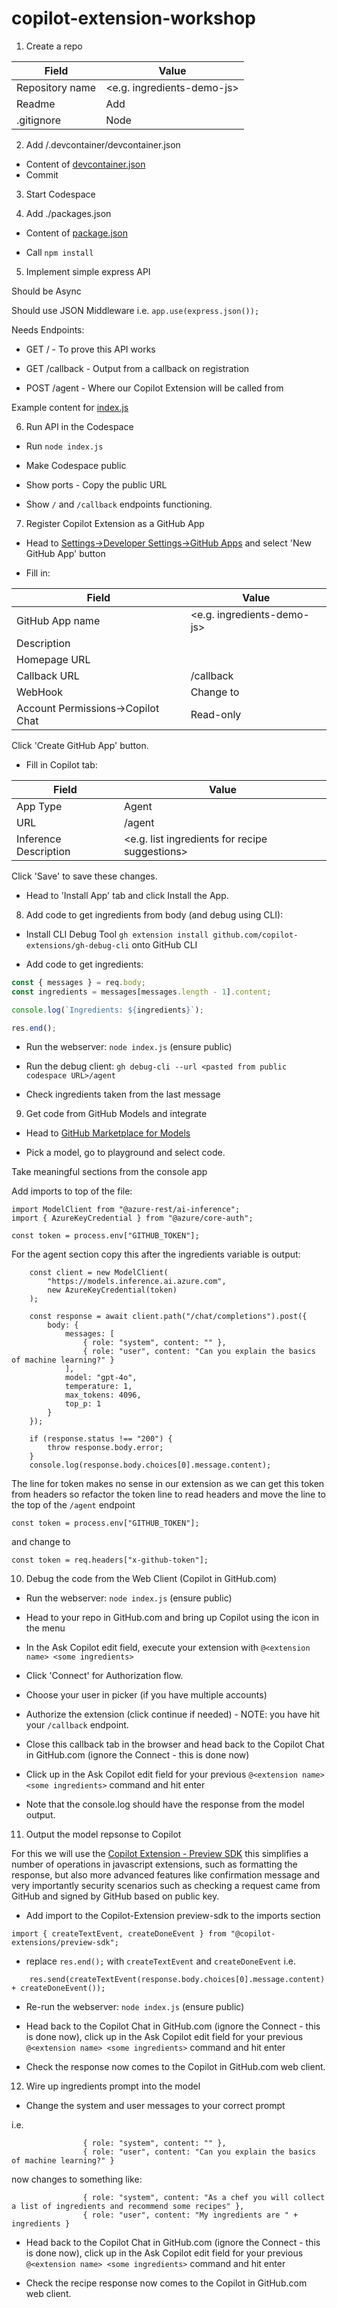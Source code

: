 # copilot-extension-workshop

1. Create a repo

| Field           | Value                          |
| --------------- | ------------------------------ |
| Repository name | <e.g. ingredients-demo-js> |
| Readme          | Add                            |
| .gitignore      | Node                           |

2. Add /.devcontainer/devcontainer.json

- Content of [devcontainer.json](https://gist.github.com/colinbeales/9c9a96cd00571e6fcaaac705258024d3#file-devcontainer-json)
- Commit

3. Start Codespace

4. Add ./packages.json

- Content of [package.json](https://gist.github.com/colinbeales/1e1364d93c10fe318e4b4ae04940b89a#file-package-json)

- Call `npm install`

5. Implement simple express API

Should be Async

Should use JSON Middleware i.e. `app.use(express.json());`

Needs Endpoints:

- GET / - To prove this API works

- GET /callback - Output from a callback on registration

- POST /agent - Where our Copilot Extension will be called from

Example content for [index.js](https://gist.github.com/colinbeales/28141460eb151d867a3d4718f1a067ff#file-index-js)

6. Run API in the Codespace

- Run `node index.js`

- Make Codespace public

- Show ports - Copy the public URL

- Show `/` and `/callback` endpoints functioning.

7. Register Copilot Extension as a GitHub App

- Head to [Settings->Developer Settings->GitHub Apps](https://github.com/settings/apps) and select 'New GitHub App' button

- Fill in:

| Field                             | Value                                       |
| --------------------------------- | ------------------------------------------- |
| GitHub App name                   | <e.g. ingredients-demo-js>              |
| Description                       | <description of the ingrediebnts demo>      |
| Homepage URL                      | <pasted from public codespace URL>          |
| Callback URL                      | <pasted from public codespace URL>/callback |
| WebHook                           | Change to <inactive>                        |
| Account Permissions->Copilot Chat | Read-only                                   |

Click 'Create GitHub App' button.

- Fill in Copilot tab:

| Field                 | Value                                          |
| --------------------- | ---------------------------------------------- |
| App Type              | Agent                                          |
| URL                   | <pasted from public codespace URL>/agent       |
| Inference Description | <e.g. list ingredients for recipe suggestions> |

Click 'Save' to save these changes.

- Head to 'Install App' tab and click Install the App.

8. Add code to get ingredients from body (and debug using CLI):

- Install CLI Debug Tool `gh extension install github.com/copilot-extensions/gh-debug-cli` onto GitHub CLI

- Add code to get ingredients:

```js
const { messages } = req.body;
const ingredients = messages[messages.length - 1].content;

console.log(`Ingredients: ${ingredients}`);

res.end();
```

- Run the webserver: `node index.js` (ensure public)

- Run the debug client: `gh debug-cli --url <pasted from public codespace URL>/agent`

- Check ingredients taken from the last message

9. Get code from GitHub Models and integrate

- Head to [GitHub Marketplace for Models]()

- Pick a model, go to playground and select code.

Take meaningful sections from the console app

Add imports to top of the file:

```JS
import ModelClient from "@azure-rest/ai-inference";
import { AzureKeyCredential } from "@azure/core-auth";

const token = process.env["GITHUB_TOKEN"];
```

For the agent section copy this after the ingredients variable is output:

```JS
    const client = new ModelClient(
        "https://models.inference.ai.azure.com",
        new AzureKeyCredential(token)
    );

    const response = await client.path("/chat/completions").post({
        body: {
            messages: [
                { role: "system", content: "" },
                { role: "user", content: "Can you explain the basics of machine learning?" }
            ],
            model: "gpt-4o",
            temperature: 1,
            max_tokens: 4096,
            top_p: 1
        }
    });

    if (response.status !== "200") {
        throw response.body.error;
    }
    console.log(response.body.choices[0].message.content);
```

The line for token makes no sense in our extension as we can get this token from headers so refactor the token line to read headers and move the line to the top of the `/agent` endpoint

```JS
const token = process.env["GITHUB_TOKEN"];
```

and change to

```JS
const token = req.headers["x-github-token"];
```

10. Debug the code from the Web Client (Copilot in GitHub.com)

- Run the webserver: `node index.js` (ensure public)

- Head to your repo in GitHub.com and bring up Copilot using the icon in the menu

- In the Ask Copilot edit field, execute your extension with `@<extension name> <some ingredients>`

- Click 'Connect' for Authorization flow.

- Choose your user in picker (if you have multiple accounts)

- Authorize the extension (click continue if needed) - NOTE: you have hit your `/callback` endpoint.

- Close this callback tab in the browser and head back to the Copilot Chat in GitHub.com (ignore the Connect - this is done now)

- Click up in the Ask Copilot edit field for your previous `@<extension name> <some ingredients>` command and hit enter

- Note that the console.log should have the response from the model output.

11. Output the model repsonse to Copilot

For this we will use the [Copilot Extension - Preview SDK](https://github.com/copilot-extensions/preview-sdk.js) this simplifies a number of operations in javascript extensions, such as formatting the response, but also more advanced features like confirmation message and very importantly security scenarios such as checking a request came from GitHub and signed by GitHub based on public key.

- Add import to the Copilot-Extension preview-sdk to the imports section

```JS
import { createTextEvent, createDoneEvent } from "@copilot-extensions/preview-sdk";
```

- replace `res.end();` with `createTextEvent` and `createDoneEvent` i.e.

```JS
    res.send(createTextEvent(response.body.choices[0].message.content) + createDoneEvent());
```

- Re-run the webserver: `node index.js` (ensure public)

- Head back to the Copilot Chat in GitHub.com (ignore the Connect - this is done now), click up in the Ask Copilot edit field for your previous `@<extension name> <some ingredients>` command and hit enter

- Check the response now comes to the Copilot in GitHub.com web client.

12. Wire up ingredients prompt into the model

- Change the system and user messages to your correct prompt

i.e.

```JS
                { role: "system", content: "" },
                { role: "user", content: "Can you explain the basics of machine learning?" }
```

now changes to something like:

```JS
                { role: "system", content: "As a chef you will collect a list of ingredients and recommend some recipes" },
                { role: "user", content: "My ingredients are " + ingredients }
```

- Head back to the Copilot Chat in GitHub.com (ignore the Connect - this is done now), click up in the Ask Copilot edit field for your previous `@<extension name> <some ingredients>` command and hit enter

- Check the recipe response now comes to the Copilot in GitHub.com web client.
